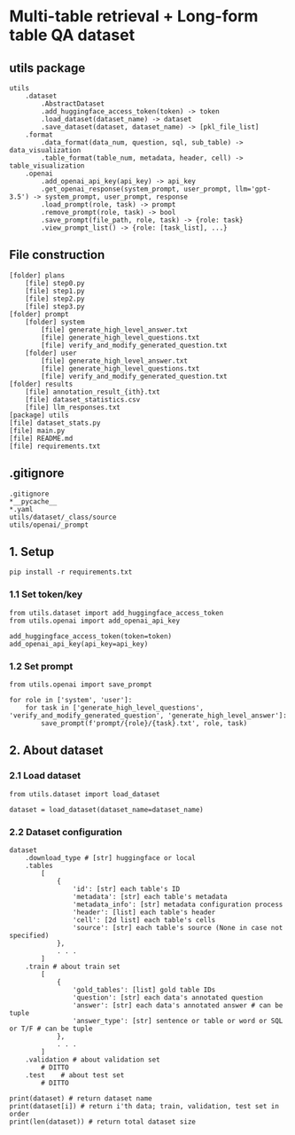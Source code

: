 # Multi-table retrieval + Long-form table QA dataset

## utils package

    utils
        .dataset
            .AbstractDataset
            .add_huggingface_access_token(token) -> token
            .load_dataset(dataset_name) -> dataset
            .save_dataset(dataset, dataset_name) -> [pkl_file_list]
        .format
            .data_format(data_num, question, sql, sub_table) -> data_visualization
            .table_format(table_num, metadata, header, cell) -> table_visualization
        .openai
            .add_openai_api_key(api_key) -> api_key
            .get_openai_response(system_prompt, user_prompt, llm='gpt-3.5') -> system_prompt, user_prompt, response
            .load_prompt(role, task) -> prompt
            .remove_prompt(role, task) -> bool
            .save_prompt(file_path, role, task) -> {role: task}
            .view_prompt_list() -> {role: [task_list], ...}

## File construction

    [folder] plans
        [file] step0.py
        [file] step1.py
        [file] step2.py
        [file] step3.py
    [folder] prompt
        [folder] system
            [file] generate_high_level_answer.txt
            [file] generate_high_level_questions.txt
            [file] verify_and_modify_generated_question.txt
        [folder] user
            [file] generate_high_level_answer.txt
            [file] generate_high_level_questions.txt
            [file] verify_and_modify_generated_question.txt
    [folder] results
        [file] annotation_result_{ith}.txt
        [file] dataset_statistics.csv
        [file] llm_responses.txt
    [package] utils
    [file] dataset_stats.py
    [file] main.py
    [file] README.md
    [file] requirements.txt

## .gitignore

    .gitignore
    *__pycache__
    *.yaml
    utils/dataset/_class/source
    utils/openai/_prompt

## 1. Setup

    pip install -r requirements.txt

### 1.1 Set token/key

    from utils.dataset import add_huggingface_access_token
    from utils.openai import add_openai_api_key

    add_huggingface_access_token(token=token)
    add_openai_api_key(api_key=api_key)

### 1.2 Set prompt

    from utils.openai import save_prompt

    for role in ['system', 'user']:
        for task in ['generate_high_level_questions', 'verify_and_modify_generated_question', 'generate_high_level_answer']:
            save_prompt(f'prompt/{role}/{task}.txt', role, task)

## 2. About dataset

### 2.1 Load dataset

    from utils.dataset import load_dataset

    dataset = load_dataset(dataset_name=dataset_name)

### 2.2 Dataset configuration

    dataset
        .download_type # [str] huggingface or local
        .tables
            [
                {
                    'id': [str] each table's ID
                    'metadata': [str] each table's metadata
                    'metadata_info': [str] metadata configuration process
                    'header': [list] each table's header
                    'cell': [2d list] each table's cells
                    'source': [str] each table's source (None in case not specified)
                },
                . . .
            ]
        .train # about train set
            [
                {
                    'gold_tables': [list] gold table IDs
                    'question': [str] each data's annotated question
                    'answer': [str] each data's annotated answer # can be tuple
                    'answer_type': [str] sentence or table or word or SQL or T/F # can be tuple
                },
                . . .
            ]
        .validation # about validation set
            # DITTO
        .test    # about test set
            # DITTO

    print(dataset) # return dataset name
    print(dataset[i]) # return i'th data; train, validation, test set in order
    print(len(dataset)) # return total dataset size
